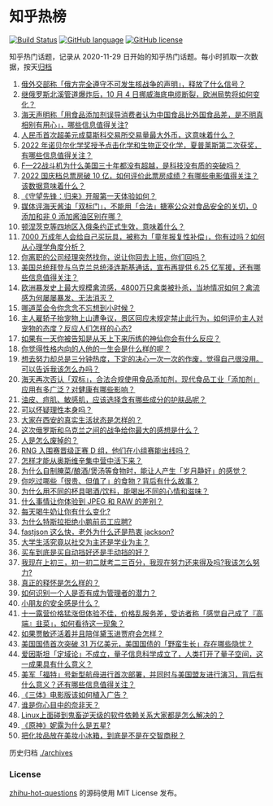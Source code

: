 # 知乎热榜
[![Build Status](https://github.com/ToWeLong/zhihu-hot-questions/workflows/CI/badge.svg)](https://github.com/ToWeLong/zhihu-hot-questions/actions)
[![GitHub language](https://img.shields.io/badge/language-golang-orange.svg)](https://golang.org/)
[![GitHub license](https://img.shields.io/github/license/ToWeLong/zhihu-hot-questions)](https://github.com/ToWeLong/zhihu-hot-questions/blob/main/LICENSE)

知乎热门话题，记录从 2020-11-29 日开始的知乎热门话题。每小时抓取一次数据，按天[归档](./archives)

<!-- BEGIN -->

1. [俄外交部称「俄方完全遵守不可发生核战争的声明」，释放了什么信号？](https://www.zhihu.com/question/557734035)
1. [继俄罗斯北溪管道爆炸后，10 月 4 日挪威海底电缆断裂，欧洲局势将如何变化？](https://www.zhihu.com/question/557721933)
1. [海天声明称「用食品添加剂误导消费者认为中国食品比外国食品差，是不明真相别有用心」，哪些信息值得关注?](https://www.zhihu.com/question/557679215)
1. [人民币首次超美元成莫斯科交易所交易量最大外币，这意味着什么？](https://www.zhihu.com/question/557738944)
1. [2022 年诺贝尔化学奖授予点击化学和生物正交化学，夏普莱斯第二次获奖，有哪些信息值得关注？](https://www.zhihu.com/question/557810306)
1. [F—22战斗机为什么美国三十年都没有超越，是科技没有质的突破吗？](https://www.zhihu.com/question/512936281)
1. [2022 国庆档总票房破 10 亿，如何评价此票房成绩？有哪些电影值得关注？该数据意味着什么？](https://www.zhihu.com/question/557650080)
1. [《守望先锋：归来》开服第一天体验如何？](https://www.zhihu.com/question/557686923)
1. [媒体评海天酱油「双标门」，不能用「合法」搪塞公众对食品安全的关切，0 添加和非 0 添加酱油区别在哪？](https://www.zhihu.com/question/557797008)
1. [顿涅茨克等四地区入俄条约正式生效，意味着什么？](https://www.zhihu.com/question/557796073)
1. [7000 万成年人会给自己买玩具，被称为「童年报复性补偿」，你有过吗？如何从心理学角度分析？](https://www.zhihu.com/question/557759707)
1. [你离职的公司经理突然找你，说让你回去上班，你们回吗？](https://www.zhihu.com/question/402491064)
1. [美国总统拜登与乌克兰总统泽连斯基通话，宣布再提供 6.25 亿军援，还有哪些信息值得关注？](https://www.zhihu.com/question/557799825)
1. [欧洲暴发史上最大规模禽流感，4800万只禽类被扑杀，当地情况如何？禽流感为何屡屡暴发、无法消灭？](https://www.zhihu.com/question/557804465)
1. [哪道菜会令你念念不忘想到小时候？](https://www.zhihu.com/question/548816086)
1. [主人雇轿子抬宠物上山遭争议，景区回应未规定禁止此行为，如何评价主人对宠物的态度？反应人们怎样的心态?](https://www.zhihu.com/question/557809697)
1. [如果有一天你被告知是从天上下来历练的神仙你会有什么反应？](https://www.zhihu.com/question/552957372)
1. [你觉得性格内向的人他的一生会是什么样的呢？](https://www.zhihu.com/question/557784567)
1. [想去努力却总是三分钟热度，下定的决心一次一次的作废，觉得自己很没用。可以告诉我该怎么办吗？](https://www.zhihu.com/question/557577308)
1. [海天再次否认「双标」，合法合规使用食品添加剂，现代食品工业「添加剂」应用有多广泛？对健康有哪些影响？](https://www.zhihu.com/question/557745141)
1. [油皮、痘肌、敏感肌，应该选择含有哪些成分的护肤品呢？](https://www.zhihu.com/question/538798006)
1. [可以怀疑理性本身吗？](https://www.zhihu.com/question/548354239)
1. [大家在西安的真实生活状态是怎样的？](https://www.zhihu.com/question/427334296)
1. [这次俄罗斯和乌克兰之间的战争给你最大的感想是什么？](https://www.zhihu.com/question/557174235)
1. [人是怎么废掉的？](https://www.zhihu.com/question/43607087)
1. [RNG 入围赛晋级正赛 D 组，他们在小组赛能出线吗？](https://www.zhihu.com/question/557700693)
1. [怎样才能从奥斯维辛集中营中活下来？](https://www.zhihu.com/question/264567317)
1. [为什么自制腌菜/酿酒/煲汤等食物时，能让人产生「岁月静好」的感觉？](https://www.zhihu.com/question/555915073)
1. [你吃过哪些「很贵、但值了」的食物？背后有什么故事？](https://www.zhihu.com/question/555930305)
1. [为什么用不同的杯具喝酒/饮料，能喝出不同的心情和滋味？](https://www.zhihu.com/question/555930292)
1. [什么事情让你体验到 JPEG 和 RAW 的差别？](https://www.zhihu.com/question/38237641)
1. [每天喝牛奶让你有什么变化?](https://www.zhihu.com/question/278716779)
1. [为什么特斯拉拒绝小鹏前员工应聘?](https://www.zhihu.com/question/499046292)
1. [fastjson 这么快，老外为什么还是热衷 jackson?](https://www.zhihu.com/question/44199956)
1. [大学生活究竟以社交为主还是学业为主？](https://www.zhihu.com/question/557632894)
1. [买车到底是买自动挡好还是手动挡的好？](https://www.zhihu.com/question/557615876)
1. [我现在上初三，初一初二就考二三百分，我现在努力还来得及吗?我该怎么努力?](https://www.zhihu.com/question/557739373)
1. [真正的释怀是怎么样的？](https://www.zhihu.com/question/556136082)
1. [如何识别一个人是否有成为管理者的潜力？](https://www.zhihu.com/question/552098960)
1. [小朋友的安全感是什么？](https://www.zhihu.com/question/507363985)
1. [十一露营价格猛涨但体验不佳，价格乱服务差，受访者称「感觉自己成了『高端』韭菜」，如何看待这一现象？](https://www.zhihu.com/question/557601308)
1. [如果贾敏还活着并且陪伴黛玉进贾府会怎样？](https://www.zhihu.com/question/555470998)
1. [美国国债首次突破 31 万亿美元，美国国债的「野蛮生长」存在哪些隐忧？](https://www.zhihu.com/question/557803018)
1. [爱因斯坦「定域论」不成立，量子信息科学成立了，人类打开了量子空间，这一成果具有什么意义？](https://www.zhihu.com/question/557732508)
1. [美军「福特」号新型航母进行首次部署，并同时与美国盟友进行演习，背后有什么意义？还有哪些信息值得关注？](https://www.zhihu.com/question/557769248)
1. [《三体》电影版该如何植入广告？](https://www.zhihu.com/question/26878902)
1. [谁是你心目中的奈非天？](https://www.zhihu.com/question/557389474)
1. [Linux上面碰到鬼畜逆天级的软件依赖关系大家都是怎么解决的？](https://www.zhihu.com/question/291606128)
1. [《原神》妮露为什么是五星?](https://www.zhihu.com/question/555287764)
1. [把化妆品放在美妆小冰箱，到底是不是在交智商税？](https://www.zhihu.com/question/555873979)

<!-- END -->

历史归档 [./archives](./archives)


### License
[zhihu-hot-questions](https://github.com/towelong/zhihu-hot-questions) 的源码使用 MIT License 发布。